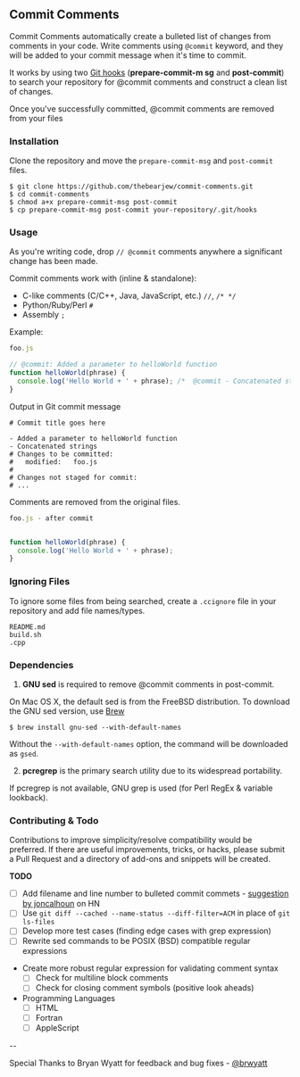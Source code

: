 ## Commit Comments

Commit Comments automatically create a bulleted list of changes from comments in your code. Write comments using `@commit` keyword, and they will be added to your commit message when it's time to commit.

It works by using two [Git hooks](https://www.kernel.org/pub/software/scm/git/docs/githooks.html) (**prepare-commit-m   sg** and **post-commit**) to
search your repository for @commit comments and construct a clean list of
changes. 

Once you've successfully committed, @commit comments are removed from
your files

### Installation

Clone the repository and move the `prepare-commit-msg` and `post-commit` files.

```
$ git clone https://github.com/thebearjew/commit-comments.git
$ cd commit-comments
$ chmod a+x prepare-commit-msg post-commit
$ cp prepare-commit-msg post-commit your-repository/.git/hooks 
```

### Usage

As you're writing code, drop `// @commit` comments anywhere a significant change has been made. 

Commit comments work with (inline & standalone):

- C-like comments (C/C++, Java, JavaScript, etc.) `//`, `/* */`
- Python/Ruby/Perl `#`
- Assembly `;`

Example:

```js
foo.js

// @commit: Added a parameter to helloWorld function
function helloWorld(phrase) {
  console.log('Hello World + ' + phrase); /*  @commit - Concatenated strings */
}
```

Output in Git commit message

```
# Commit title goes here

- Added a parameter to helloWorld function
- Concatenated strings
# Changes to be committed:
#	modified:   foo.js 
#
# Changes not staged for commit:
# ...
```

Comments are removed from the original files.

```js
foo.js - after commit


function helloWorld(phrase) {
  console.log('Hello World + ' + phrase); 
}
```

### Ignoring Files
To ignore some files from being searched, create a `.ccignore` file in your repository and add file names/types.

```
README.md
build.sh
.cpp
```

### Dependencies
1. **GNU sed** is required to remove @commit comments in post-commit. 

  On Mac OS X, the default sed is from the FreeBSD distribution. To download the GNU sed version, use [Brew](http://brew.sh)

  ```
  $ brew install gnu-sed --with-default-names
  ```

  Without the `--with-default-names` option, the command will be downloaded as `gsed`.

2. **pcregrep** is the primary search utility due to its widespread
  portability. 

  If pcregrep is not available, GNU grep is used (for Perl RegEx & variable
  lookback). 


### Contributing & Todo
Contributions to improve simplicity/resolve compatibility would be preferred. If there are useful improvements, tricks, or hacks, please submit a Pull Request and a directory of add-ons and snippets will be created.

**TODO**

- [ ] Add filename and line number to bulleted commit commets - [suggestion by
  joncalhoun](https://news.ycombinator.com/item?id=10904142) on HN 
- [ ] Use `git diff --cached --name-status --diff-filter=ACM` in place of `git
  ls-files`
- [ ] Develop more test cases (finding edge cases with grep expression)
- [ ] Rewrite sed commands to be POSIX (BSD) compatible regular expressions
- Create more robust regular expression for validating comment syntax
	- [ ] Check for multiline block comments
	- [ ] Check for closing comment symbols (positive look aheads)
- Programming Languages
	- [ ] HTML
	- [ ] Fortran
	- [ ] AppleScript

--

Special Thanks to Bryan Wyatt for feedback and bug fixes - [@brwyatt](https://twitter.com/brwyatt)
